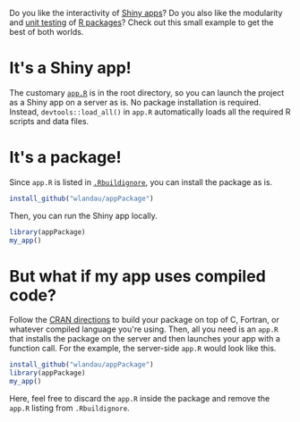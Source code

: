 Do you like the interactivity of [Shiny apps](http://shiny.rstudio.com/)? Do you also like the modularity and [unit testing](http://r-pkgs.had.co.nz/tests.html) of [R packages](http://r-pkgs.had.co.nz/)? Check out this small example to get the best of both worlds.

# It's a Shiny app!

The customary [`app.R`](http://shiny.rstudio.com/articles/single-file.html) is in the root directory, so you can launch the project as a Shiny app on a server as is. No package installation is required. Instead, `devtools::load_all()` in `app.R` automatically loads all the required R scripts and data files.

# It's a package!

Since `app.R` is listed in [`.Rbuildignore`](http://r-pkgs.had.co.nz/package.html), you can install the package as is.

```r
install_github("wlandau/appPackage")
```

Then, you can run the Shiny app locally.

```r
library(appPackage)
my_app()
```

# But what if my app uses compiled code?

Follow the [CRAN directions](https://cran.r-project.org/doc/manuals/r-release/R-exts.html#System-and-foreign-language-interfaces) to build your package on top of C, Fortran, or whatever compiled language you're using. Then, all you need is an `app.R` that installs the package on the server and then launches your app with a function call. For the example, the server-side `app.R` would look like this.

```r
install_github("wlandau/appPackage")
library(appPackage)
my_app()
```

Here, feel free to discard the `app.R` inside the package and remove the `app.R` listing from `.Rbuildignore`.
